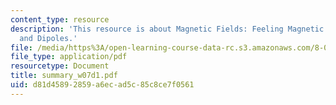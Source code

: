```yaml
---
content_type: resource
description: 'This resource is about Magnetic Fields: Feeling Magnetic Fields ? Charges
  and Dipoles.'
file: /media/https%3A/open-learning-course-data-rc.s3.amazonaws.com/8-02-physics-ii-electricity-and-magnetism-spring-2007/d81d45892859a6ecad5c85c8ce7f0561_summary_w07d1.pdf
file_type: application/pdf
resourcetype: Document
title: summary_w07d1.pdf
uid: d81d4589-2859-a6ec-ad5c-85c8ce7f0561
---
```

